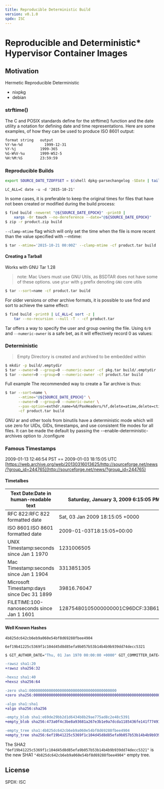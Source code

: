 ```yaml
---
title: Reproducible Deterministic Build
version: v0.1.0
spdx: ISC
---
```


# Reproducible and Deterministic* Hypervisor Container Images

## Motivation

Hermetic
Reproducible
Deterministic

* nixpkg
* debian

### strftime()

The C and POSIX standards define for the strftime() function and the date utility
a notation for defining date and time representations. 
Here are some examples, of how they can be used to produce ISO 8601 output:

```bash
format string 	output
%Y-%m-%d 	      1999-12-31
%Y-%j 	        1999-365
%G-W%V-%u      	1999-W52-5
%H:%M:%S      	23:59:59
```


### Reproducible Builds 

```bash
export SOURCE_DATE_TZOFFSET = $(shell dpkg-parsechangelog -SDate | tail -c6)
```

`LC_ALL=C date -u -d '2015-10-21' `


In some cases, it is preferable to keep the original times for files that have
not been created or modified during the build process:

```bash
$ find build -newermt "@${SOURCE_DATE_EPOCH}" -print0 |
    xargs -0r touch --no-dereference --date="@${SOURCE_DATE_EPOCH}"
$ zip -r product.zip build
```

`--clamp-mtime` flag which will only set the time when the file is more recent
than the value specified with --mtime:

```bash
$ tar --mtime='2015-10-21 00:00Z' --clamp-mtime -cf product.tar build
```

#### Creating a Tarball

Works with GNU Tar 1.28
> note: Mac Users must use GNU Utils, as BSDTAR does not have some of these options. use `gtar` with `g` prefix denoting `GNU` core utils

```bash
$ tar --sort=name -cf product.tar build
```
For older versions or other archive formats, it is possible to use find and sort
to achieve the same effect:

```bash
$ find build -print0 | LC_ALL=C sort -z |
    tar --no-recursion --null -T - -cf product.tar
```

Tar offers a way to specify the user and group owning the file. Using `0/0` and
`--numeric-owner` is a safe bet, as it will effectively record 0 as values:

### Deterministic 
<!-- Lyapunov -->

> Empty Directory is created and archived to be embedded within 

```bash
$ mkdir -p build/.emptydir
$ tar --owner=0 --group=0 --numeric-owner -cf pkg.tar build/.emptydir
$ tar --owner=0 --group=0 --numeric-owner -cf product.tar build
```

Full example
The recommended way to create a Tar archive is thus:

```bash
$ tar --sort=name \
      --mtime="@${SOURCE_DATE_EPOCH}" \
      --owner=0 --group=0 --numeric-owner \
      --pax-option=exthdr.name=%d/PaxHeaders/%f,delete=atime,delete=ctime \
      -cf product.tar build
```

GNU ar and other tools from binutils have a deterministic mode which will use
zero for UIDs, GIDs, timestamps, and use consistent file modes for all files. It
can be made the default by passing the --enable-deterministic-archives option to
./configure


### Famous Timestamps

2009-01-13 12:46:54 PST == 2009-01-03 18:15:05 UTC
[https://web.archive.org/web/20130316013625/http://sourceforge.net/news/?group_id=244765](http://sourceforge.net/news/?group_id=244765)

#### Timetalbes

| **Text Date:Date in human-readable text**  | **Saturday, January 3, 2009 6:15:05 PM** |
|--------------------------------------------|------------------------------------------|
| RFC 822:RFC 822 formatted date             | Sat, 03 Jan 2009 18:15:05 \+0000         |
| ISO 8601:ISO 8601 formatted date           | 2009\-01\-03T18:15:05\+00:00             |
| UNIX Timestamp:seconds since Jan 1 1970    | 1231006505                               |
| Mac Timestamp:seconds since Jan 1 1904     | 3313851305                               |
| Microsoft Timestamp:days since Dec 31 1899 | 39816\.76047                             |
| FILETIME:100\-nanoseconds since Jan 1 1601 | 12875480105000000001C96DCF:33B61A80      |

#### Well Known Hashes

```hash
4b825dc642cb6eb9a060e54bf8d69288fbee4904

6ef19b41225c5369f1c104d45d8d85efa9b057b53b14b4b9b939dd74decc5321
```

```bash
$ GIT_AUTHOR_DATE="Thu, 01 Jan 1970 00:00:00 +0000" GIT_COMMITTER_DATE="Thu, 01 Jan 1970 00:00:00 +0000" git commit --allow-empty -m 'Initial commit'
```
```diff
-rawsz sha1:20
+rawsz sha256:32

-hexsz sha1:40
+hexsz sha256:64

-zero sha1:0000000000000000000000000000000000000000
+zero sha256:0000000000000000000000000000000000000000000000000000000000000000

-algo sha1:sha1
+algo sha256:sha256

-empty_blob sha1:e69de29bb2d1d6434b8b29ae775ad8c2e48c5391
+empty_blob sha256:473a0f4c3be8a93681a267e3b1e9a7dcda1185436fe141f7749120a303721813

-empty_tree sha1:4b825dc642cb6eb9a060e54bf8d69288fbee4904
+empty_tree sha256:6ef19b41225c5369f1c104d45d8d85efa9b057b53b14b4b9b939dd74decc5321
```

The SHA2 `"6ef19b41225c5369f1c104d45d8d85efa9b057b53b14b4b9b939dd74decc5321"` is the new 
SHA1 `"4b825dc642cb6eb9a060e54bf8d69288fbee4904"` empty tree.


## License 

SPDX: ISC
